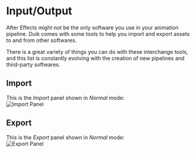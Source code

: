 # Input/Output

After Effects might not be the only software you use in your animation pipeline. Duik comes with some tools to help you import and export assets to and from other softwares.

There is a great variety of things you can do with these interchange tools, and this list is constantly evolving with the creation of new pipelines and third-party softwares.

## Import

This is the *Import* panel shown in *Normal* mode:  
![Import Panel](https://raw.githubusercontent.com/Rainbox-dev/DuAEF_Duik/master/docs/media/wiki/screenshots/panels/import_normal.PNG)

## Export

This is the *Export* panel shown in *Normal* mode:  
![Export Panel](https://raw.githubusercontent.com/Rainbox-dev/DuAEF_Duik/master/docs/media/wiki/screenshots/panels/export_normal.PNG)
